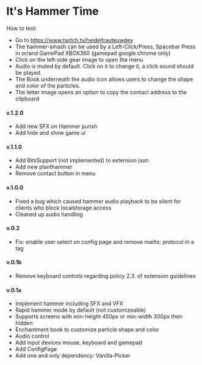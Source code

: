 # It's Hammer Time

How to test:

-   Go to https://www.twitch.tv/heideltrauteuwdev
-   The hammer-smash can be used by a Left-Click/Press, Spacebar Press in or/and GamePad XBOX360 (gamepad google chrome only)
-   Click on the left-side gear image to open the menu
-   Audio is muted by default. Click on it to change it, a click sound should be played.
-   The Book underneath the audio icon allows users to change the shape and color of the particles.
-   The letter image opens an option to copy the contact address to the clipboard

#### v.1.2.0

-   Add new SFX on Hammer punsh
-   Add hide and show game ui

#### v.1.1.0

-   Add BitsSupport (not implemented) to extension json
-   Add new planthammer
-   Remove contact button in menu

#### v.1.0.0

-   Fixed a bug which caused hammer audio playback to be silent for clients who block localstorage access
-   Cleaned up audio handling

#### v.0.2

-   Fix: enable user select on config page and remove mailto: protocol in a tag

#### v.0.1b

-   Remove keyboard controls regarding policy 2.3. of extension guidelines

#### v.0.1a

-   Implement hammer including SFX and VFX
-   Rapid hammer mode by default (not customizeable)
-   Supports screens with min-height 450px or min-width 300px then hidden
-   Enchantment book to customize particle shape and color
-   Audio control
-   Add input devices mouse, keyboard and gamepad
-   Add ConfigPage
-   Add one and only dependency: Vanilla-Picker
